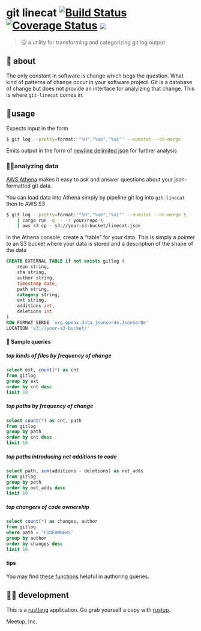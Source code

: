 # git linecat [![Build Status](https://travis-ci.com/meetup/git-linecat.svg?branch=master)](https://travis-ci.com/meetup/git-linecat) [![Coverage Status](https://coveralls.io/repos/github/meetup/git-linecat/badge.svg?branch=master)](https://coveralls.io/github/meetup/git-linecat?branch=master) [![](https://github.com/meetup/git-linecat/workflows/Main/badge.svg)](https://github.com/meetup/git-linecat/actions)

> 😽 a utility for transforming and categorizing git log output

## 🤔 about

The only constant in software is change which begs the question. What kind of patterns
of change occur in your software project. Git is a database of change but does not provide
an interface for analyizing that change. This is where `git-linecat` comes in.

## 🤸usage

Expects input in the form

```sh
$ git log --pretty=format:'"%H","%ae","%ai"' --numstat --no-merge
```

Emits output in the form of [newline delimited json](http://ndjson.org/) for further analysis

### 👩‍🔬analyzing data

[AWS Athena](https://aws.amazon.com/athena/) makes it easy to ask and answer questions about your json-formatted git data.

You can load data into Athena simply by pipeline git log into `git-linecat` then to AWS S3

```sh
$ git log --pretty=format:'"%H","%ae","%ai"' --numstat --no-merge \
	| cargo run -q -- -r your/repo \
	| aws s3 cp - s3://your-s3-bucket/linecat.json
```

In the Athena console, create a "table" for your data. This is simply a pointer to an S3 bucket where your data is stored and a description of the shape of the data

```sql
CREATE EXTERNAL TABLE if not exists gitlog (
	repo string,
	sha string,
	author string,
	timestamp date,
	path string,
	category string,
	ext string,
	additions int,
	deletions int
)
ROW FORMAT SERDE 'org.openx.data.jsonserde.JsonSerDe'
LOCATION 's3://your-s3-bucket/'
```

#### 🔎 Sample queries

##### top kinds of files by frequency of change


```sql
select ext, count(*) as cnt
from gitlog
group by ext
order by cnt desc
limit 10
```

##### top paths by frequency of change

```sql
select count(*) as cnt, path
from gitlog
group by path
order by cnt desc
limit 10
```

##### top paths introducing net additions to code

```sql
select path, sum(additions - deletions) as net_adds
from gitlog
group by path
order by net_adds desc
limit 10
```

##### top changers of code ownership

```sql
select count(*) as changes, author
from gitlog
where path = 'CODEOWNERS'
group by author
order by changes desc
limit 10
```

#### tips

You may find [these functions](https://docs.aws.amazon.com/athena/latest/ug/functions-operators-reference-section.html) helpful in authoring queries.

## 👩‍🏭 development

This is a [rustlang](https://www.rust-lang.org/en-US/) application.
Go grab yourself a copy with [rustup](https://rustup.rs/).

Meetup, Inc.